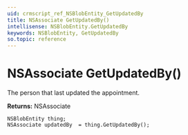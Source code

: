 ```yaml
---
uid: crmscript_ref_NSBlobEntity_GetUpdatedBy
title: NSAssociate GetUpdatedBy()
intellisense: NSBlobEntity.GetUpdatedBy
keywords: NSBlobEntity, GetUpdatedBy
so.topic: reference
---
```


# NSAssociate GetUpdatedBy()

The person that last updated the appointment.

**Returns:** NSAssociate

```crmscript
NSBlobEntity thing;
NSAssociate updatedBy  = thing.GetUpdatedBy();
```

